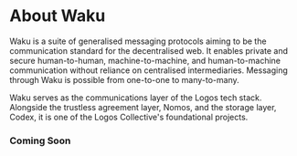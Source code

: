 # About Waku
Waku is a suite of generalised messaging protocols aiming to be the communication standard for the decentralised web. It enables private and secure human-to-human, machine-to-machine, and human-to-machine communication without reliance on centralised intermediaries. Messaging through Waku is possible from one-to-one to many-to-many.

Waku serves as the communications layer of the Logos tech stack. Alongside the trustless agreement layer, Nomos, and the storage layer, Codex, it is one of the Logos Collective's foundational projects.

### Coming Soon

